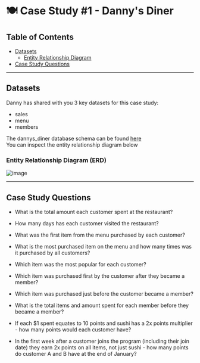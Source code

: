 # 🍽 Case Study #1 - Danny's Diner 

## Table of Contents
- [Datasets](https://github.com/Ayo-G/Danny-Ma-Sql-Challenge/tree/main/Case%20Study%20%231%20-%20Danny's%20Diner#datasets)
  - [Entity Relationship Diagram](https://github.com/Ayo-G/Danny-Ma-Sql-Challenge/tree/main/Case%20Study%20%231%20-%20Danny's%20Diner#entity-relationship-diagram-erd)
- [Case Study Questions](https://github.com/Ayo-G/Danny-Ma-Sql-Challenge/tree/main/Case%20Study%20%231%20-%20Danny's%20Diner#case-study-questions)

---------------------------------

## Datasets
Danny has shared with you 3 key datasets for this case study:
- sales
- menu
- members

The dannys_diner database schema can be found [here](https://github.com/Ayo-G/Danny-Ma-Sql-Challenge/blob/main/Case%20Study%20%231%20-%20Danny's%20Diner/datasets/case-study-1-schema.sql) <br>
You can inspect the entity relationship diagram below
  ### Entity Relationship Diagram (ERD)
 
  ![image](https://user-images.githubusercontent.com/110608447/208236784-078c4300-122b-432d-887f-cc143a2c32a1.png)

---------------------------------

## Case Study Questions
- What is the total amount each customer spent at the restaurant?

- How many days has each customer visited the restaurant?

- What was the first item from the menu purchased by each customer?

- What is the most purchased item on the menu and how many times was it purchased by all customers?

- Which item was the most popular for each customer?

- Which item was purchased first by the customer after they became a member?

- Which item was purchased just before the customer became a member?

- What is the total items and amount spent for each member before they became a member?

- If each $1 spent equates to 10 points and sushi has a 2x points multiplier - how many points would each customer have?

- In the first week after a customer joins the program (including their join date) they earn 2x points on all items, not just sushi - how many points do customer A and     B have at the end of January?

